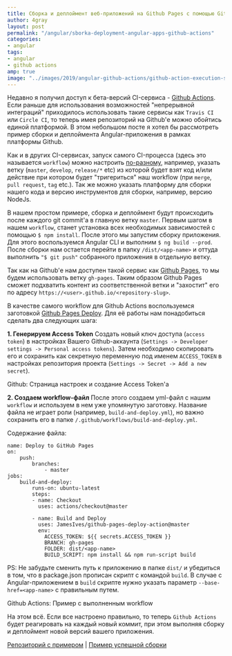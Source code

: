 ```yaml
---
title: Сборка и деплоймент веб-приложений на Github Pages с помощью Github Actions
author: 4gray
layout: post
permalink: "/angular/sborka-deployment-angular-apps-github-actions"
categories:
- angular
tags:
- angular
- github actions
amp: true
image: "../images/2019/angular-github-actions/github-action-execution-success.jpg"
---
```


Недавно я получил доступ к бета-версий CI-сервиса - [Github Actions](https://github.com/actions). Если раньше для использования возможностей "непрерывной интеграций" приходилось использовать такие сервисы как `Travis CI` или `Circle CI`, то теперь имея репозиторий на Github'е можно обойтись единой платформой. В этом небольшом посте я хотел бы рассмотреть пример сборки и деплоймента Angular-приложения в рамках платформы Github. 

Как и в других CI-сервисах, запуск самого CI-процесса (здесь это называется `workflow`) можно настроить [по-разному](https://help.github.com/en/articles/events-that-trigger-workflows), например, указать ветку (`master`, `develop`, `release/*` etc) из которой будет взят код и/или действие при котором будет "тригериться" наш workflow (при `merge`, `pull request`, `tag` etc.). Так же можно указать платформу для сборки нашего кода и версию инструментов для сборки, например, версию NodeJs. 

В нашем простом примере, сборка и деплоймент будут происходить после каждого git commit'a в главную ветку `master`.  Первым шагом в нашем `workflow`, станет установка всех необходимых зависимостей с помощью `$ npm install`. После этого мы запустим сборку приложения. Для этого воспользуемся Angular CLI и выполним `$ ng build --prod`. После сборки нам остается перейти в папку `/dist/<app-name>` и оттуда выполнить `"$ git push"` собранного приложения в отдельную ветку. 

Так как на Github'е нам доступен такой сервис как [Github Pages](https://pages.github.com/), то мы будем использовать ветку `gh-pages`. Таким образом Github Pages сможет подхватить контент из соответственной ветки и "захостит" его по адресу `https://<user>.github.io/<repository-slug>`. 

В качестве самого workflow для Github Actions воспользуемся заготовкой [Github Pages Deploy](https://github.com/JamesIves/github-pages-deploy-action). Для её работы нам понадобиться сделать два следующих шага:

**1. Генерируем Access Token**
Создать новый ключ доступа (`access token`) в настройках Вашего Github-аккаунта (`Settings -> Developer settings -> Personal access tokens`). Затем необходимо скопировать его и сохранить как секретную переменную под именем `ACCESS_TOKEN` в настройках репозитория проекта (`Settings -> Secret -> Add a new secret`).

<div class="center-image">
    <amp-img src="https://artslab.info/images/2019/angular-github-actions/github-action-execution-success.jpg" alt="Github: Страница настроек и создание Access Token" title="Github Settings - Accesss Token" width="802" height="432" layout="responsive"></amp-img>
    <figcaption>Github: Страница настроек и создание Access Token'а</figcaption>
</div>

**2. Создаем workflow-файл**
После этого создаем yml-файл с нашим `workflow` и используем в нем уже упомянутую заготовку. Название файла не играет роли (например, `build-and-deploy.yml`), но важно сохранить его в папке `/.github/workflows/build-and-deploy.yml`. 

Содержание файла:  
```
name: Deploy to GitHub Pages
on:
    push:
        branches:
            - master
jobs:
    build-and-deploy:
        runs-on: ubuntu-latest
        steps:
        - name: Checkout
          uses: actions/checkout@master

        - name: Build and Deploy
          uses: JamesIves/github-pages-deploy-action@master
          env:
            ACCESS_TOKEN: ${{ secrets.ACCESS_TOKEN }}
            BRANCH: gh-pages
            FOLDER: dist/<app-name>
            BUILD_SCRIPT: npm install && npm run-script build
```

PS: Не забудьте сменить путь к приложению в папке `dist/` и убедиться в том, что в package.json прописан скрипт с командой `build`. В случае с Angular-приложением в `build` скрипте нужно указать параметр `--base-href=<app-name>` с правильным путем.

<div class="center-image">
    <amp-img src="https://artslab.info/images/2019/angular-github-actions/github-action-execution-success.jpg" alt="Github Actions: Пример с выполненным workflow" title="Github Actions" width="802" height="407" layout="responsive"></amp-img>
    <figcaption>Github Actions: Пример с выполненным workflow</figcaption>
</div>

На этом всё. Если все настроено правильно, то теперь `Github Actions` будет реагировать на каждый новый коммит, при этом выполняя сборку и деплоймент новой версий вашего приложения.

[Репозиторий с примером](https://github.com/4gray/my-iptv-player-pwa/blob/master/.github/workflows/deploy-to-gh-pages.yml) | [Пример успешной сборки](https://github.com/4gray/my-iptv-player-pwa/commit/e05b7ebdfe58fe8b4bb8a169eaa8c0ab62947a32/checks?check_suite_id=253660159)

